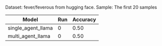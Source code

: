 Dataset: fever/feverous from hugging face.
Sample: The first 20 samples

| Model                              | Run | Accuracy |
|------------------------------------|-----|----------|
| single_agent_llama                 | 0   | 0.50     |
| multi_agent_llama                  | 0   | 0.50     |